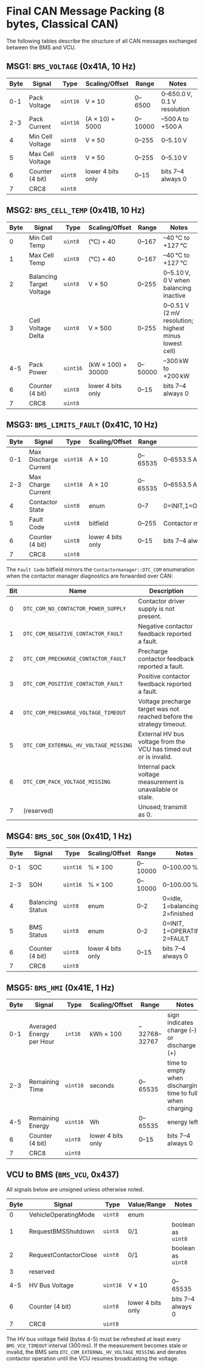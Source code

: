 # Final CAN Message Packing (8 bytes, Classical CAN)

The following tables describe the structure of all CAN messages exchanged between the BMS and VCU.

## MSG1: `BMS_VOLTAGE` (0x41A, 10&nbsp;Hz)

| Byte | Signal | Type | Scaling/Offset | Range | Notes |
|-----|--------|------|---------------|-------|-------|
| 0-1 | Pack Voltage | `uint16` | V × 10 | 0–6500 | 0–650.0 V, 0.1 V resolution |
| 2-3 | Pack Current | `uint16` | (A × 10) + 5000 | 0–10000 | –500 A to +500 A |
| 4 | Min Cell Voltage | `uint8` | V × 50 | 0–255 | 0–5.10 V |
| 5 | Max Cell Voltage | `uint8` | V × 50 | 0–255 | 0–5.10 V |
| 6 | Counter (4&nbsp;bit) | `uint8` | lower 4 bits only | 0–15 | bits 7–4 always 0 |
| 7 | CRC8 | `uint8` |  |  |  |

## MSG2: `BMS_CELL_TEMP` (0x41B, 10&nbsp;Hz)

| Byte | Signal | Type | Scaling/Offset | Range | Notes |
|-----|--------|------|---------------|-------|-------|
| 0 | Min Cell Temp | `uint8` | (°C) + 40 | 0–167 | –40 °C to +127 °C |
| 1 | Max Cell Temp | `uint8` | (°C) + 40 | 0–167 | –40 °C to +127 °C |
| 2 | Balancing Target Voltage | `uint8` | V × 50 | 0–255 | 0–5.10 V, 0 V when balancing inactive |
| 3 | Cell Voltage Delta | `uint8` | V × 500 | 0–255 | 0–0.51 V (2 mV resolution; highest minus lowest cell) |
| 4-5 | Pack Power | `uint16` | (kW × 100) + 30000 | 0–50000 | –300 kW to +200 kW |
| 6 | Counter (4&nbsp;bit) | `uint8` | lower 4 bits only | 0–15 | bits 7–4 always 0 |
| 7 | CRC8 | `uint8` |  |  |  |

## MSG3: `BMS_LIMITS_FAULT` (0x41C, 10&nbsp;Hz)

| Byte | Signal | Type | Scaling/Offset | Range | Notes |
|-----|--------|------|---------------|-------|-------|
| 0-1 | Max Discharge Current | `uint16` | A × 10 | 0–65535 | 0–6553.5 A |
| 2-3 | Max Charge Current | `uint16` | A × 10 | 0–65535 | 0–6553.5 A |
| 4 | Contactor State | `uint8` | enum | 0–7 | 0=INIT,1=OPEN,2=CLOSING_PRE,3=CLOSING_POS,4=CLOSED,5=OPENING_POS,6=OPENING_PRE,7=FAULT |
| 5 | Fault Code | `uint8` | bitfield | 0–255 | Contactor manager DTC flags |
| 6 | Counter (4&nbsp;bit) | `uint8` | lower 4 bits only | 0–15 | bits 7–4 always 0 |
| 7 | CRC8 | `uint8` |  |  |  |

The `Fault Code` bitfield mirrors the `Contactormanager::DTC_COM` enumeration when
the contactor manager diagnostics are forwarded over CAN:

| Bit | Name | Description |
|-----|------|-------------|
| 0 | `DTC_COM_NO_CONTACTOR_POWER_SUPPLY` | Contactor driver supply is not present. |
| 1 | `DTC_COM_NEGATIVE_CONTACTOR_FAULT` | Negative contactor feedback reported a fault. |
| 2 | `DTC_COM_PRECHARGE_CONTACTOR_FAULT` | Precharge contactor feedback reported a fault. |
| 3 | `DTC_COM_POSITIVE_CONTACTOR_FAULT` | Positive contactor feedback reported a fault. |
| 4 | `DTC_COM_PRECHARGE_VOLTAGE_TIMEOUT` | Voltage precharge target was not reached before the strategy timeout. |
| 5 | `DTC_COM_EXTERNAL_HV_VOLTAGE_MISSING` | External HV bus voltage from the VCU has timed out or is invalid. |
| 6 | `DTC_COM_PACK_VOLTAGE_MISSING` | Internal pack voltage measurement is unavailable or stale. |
| 7 | (reserved) | Unused; transmit as 0. |

## MSG4: `BMS_SOC_SOH` (0x41D, 1&nbsp;Hz)

| Byte | Signal | Type | Scaling/Offset | Range | Notes |
|-----|--------|------|---------------|-------|-------|
| 0-1 | SOC | `uint16` | % × 100 | 0–10000 | 0–100.00 % |
| 2-3 | SOH | `uint16` | % × 100 | 0–10000 | 0–100.00 % |
| 4 | Balancing Status | `uint8` | enum | 0–2 | 0=idle, 1=balancing, 2=finished |
| 5 | BMS Status | `uint8` | enum | 0–2 | 0=INIT, 1=OPERATING, 2=FAULT |
| 6 | Counter (4&nbsp;bit) | `uint8` | lower 4 bits only | 0–15 | bits 7–4 always 0 |
| 7 | CRC8 | `uint8` |  |  |  |

## MSG5: `BMS_HMI` (0x41E, 1&nbsp;Hz)

| Byte | Signal | Type | Scaling/Offset | Range | Notes |
|-----|--------|------|---------------|-------|-------|
| 0-1 | Averaged Energy per Hour | `int16` | kWh × 100 | –32768–32767 | sign indicates charge (–) or discharge (+) |
| 2-3 | Remaining Time | `uint16` | seconds | 0–65535 | time to empty when discharging, time to full when charging |
| 4-5 | Remaining Energy | `uint16` | Wh | 0–65535 | energy left |
| 6 | Counter (4&nbsp;bit) | `uint8` | lower 4 bits only | 0–15 | bits 7–4 always 0 |
| 7 | CRC8 | `uint8` |  |  |  |

## VCU to BMS (`BMS_VCU`, 0x437)

All signals below are unsigned unless otherwise noted.

| Byte | Signal | Type | Value/Range | Notes |
|-----|--------|------|-------------|-------|
| 0 | VehicleOperatingMode | `uint8` | enum |  |
| 1 | RequestBMSShutdown | `uint8` | 0/1 | boolean as `uint8` |
| 2 | RequestContactorClose | `uint8` | 0/1 | boolean as `uint8` |
| 3 | reserved |  |  |  |  |
| 4-5 | HV Bus Voltage | `uint16` | V × 10 | 0–65535 | External HV measurement reported by VCU (0–6553.5 V) |
| 6 | Counter (4&nbsp;bit) | `uint8` | lower 4 bits only | bits 7–4 always 0 |
| 7 | CRC8 | `uint8` |  |  |

The HV bus voltage field (bytes 4-5) must be refreshed at least every `BMS_VCU_TIMEOUT`
interval (300 ms). If the measurement becomes stale or invalid, the BMS sets
`DTC_COM_EXTERNAL_HV_VOLTAGE_MISSING` and derates contactor operation until the
VCU resumes broadcasting the voltage.
